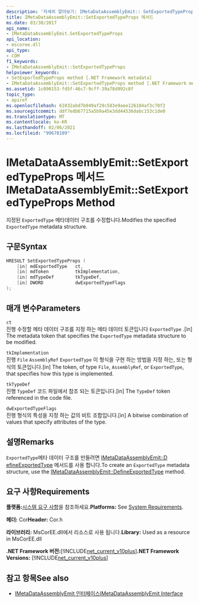 ```yaml
---
description: '자세히 알아보기: IMetaDataAssemblyEmit:: SetExportedTypeProps 메서드'
title: IMetaDataAssemblyEmit::SetExportedTypeProps 메서드
ms.date: 03/30/2017
api_name:
- IMetaDataAssemblyEmit.SetExportedTypeProps
api_location:
- mscoree.dll
api_type:
- COM
f1_keywords:
- IMetaDataAssemblyEmit::SetExportedTypeProps
helpviewer_keywords:
- SetExportedTypeProps method [.NET Framework metadata]
- IMetaDataAssemblyEmit::SetExportedTypeProps method [.NET Framework metadata]
ms.assetid: 1c090153-fd5f-46c7-9cff-39a78d992c8f
topic_type:
- apiref
ms.openlocfilehash: 61032abd7b049af29c583e9aee126184af3c78f2
ms.sourcegitcommit: ddf7edb67715a5b9a45e3dd44536dabc153c1de0
ms.translationtype: MT
ms.contentlocale: ko-KR
ms.lasthandoff: 02/06/2021
ms.locfileid: "99678109"
---
```

# <a name="imetadataassemblyemitsetexportedtypeprops-method"></a><span data-ttu-id="3a48d-103">IMetaDataAssemblyEmit::SetExportedTypeProps 메서드</span><span class="sxs-lookup"><span data-stu-id="3a48d-103">IMetaDataAssemblyEmit::SetExportedTypeProps Method</span></span>

<span data-ttu-id="3a48d-104">지정된 `ExportedType` 메타데이터 구조를 수정합니다.</span><span class="sxs-lookup"><span data-stu-id="3a48d-104">Modifies the specified `ExportedType` metadata structure.</span></span>  
  
## <a name="syntax"></a><span data-ttu-id="3a48d-105">구문</span><span class="sxs-lookup"><span data-stu-id="3a48d-105">Syntax</span></span>  
  
```cpp  
HRESULT SetExportedTypeProps (  
    [in] mdExportedType   ct,
    [in] mdToken          tkImplementation,  
    [in] mdTypeDef        tkTypeDef,  
    [in] DWORD            dwExportedTypeFlags  
);  
```  
  
## <a name="parameters"></a><span data-ttu-id="3a48d-106">매개 변수</span><span class="sxs-lookup"><span data-stu-id="3a48d-106">Parameters</span></span>  

 `ct`  
 <span data-ttu-id="3a48d-107">진행 수정할 메타 데이터 구조를 지정 하는 메타 데이터 토큰입니다 `ExportedType` .</span><span class="sxs-lookup"><span data-stu-id="3a48d-107">[in] The metadata token that specifies the `ExportedType` metadata structure to be modified.</span></span>  
  
 `tkImplementation`  
 <span data-ttu-id="3a48d-108">진행 `File` `AssemblyRef` `ExportedType` 이 형식을 구현 하는 방법을 지정 하는, 또는 형식의 토큰입니다.</span><span class="sxs-lookup"><span data-stu-id="3a48d-108">[in] The token, of type `File`, `AssemblyRef`, or `ExportedType`, that specifies how this type is implemented.</span></span>  
  
 `tkTypeDef`  
 <span data-ttu-id="3a48d-109">진행 `TypeDef` 코드 파일에서 참조 되는 토큰입니다.</span><span class="sxs-lookup"><span data-stu-id="3a48d-109">[in] The `TypeDef` token referenced in the code file.</span></span>  
  
 `dwExportedTypeFlags`  
 <span data-ttu-id="3a48d-110">진행 형식의 특성을 지정 하는 값의 비트 조합입니다.</span><span class="sxs-lookup"><span data-stu-id="3a48d-110">[in] A bitwise combination of values that specify attributes of the type.</span></span>  
  
## <a name="remarks"></a><span data-ttu-id="3a48d-111">설명</span><span class="sxs-lookup"><span data-stu-id="3a48d-111">Remarks</span></span>  

 <span data-ttu-id="3a48d-112">`ExportedType`메타 데이터 구조를 만들려면 [IMetaDataAssemblyEmit::D efineExportedType](imetadataassemblyemit-defineexportedtype-method.md) 메서드를 사용 합니다.</span><span class="sxs-lookup"><span data-stu-id="3a48d-112">To create an `ExportedType` metadata structure, use the [IMetaDataAssemblyEmit::DefineExportedType](imetadataassemblyemit-defineexportedtype-method.md) method.</span></span>  
  
## <a name="requirements"></a><span data-ttu-id="3a48d-113">요구 사항</span><span class="sxs-lookup"><span data-stu-id="3a48d-113">Requirements</span></span>  

 <span data-ttu-id="3a48d-114">**플랫폼:**[시스템 요구 사항](../../get-started/system-requirements.md)을 참조하세요.</span><span class="sxs-lookup"><span data-stu-id="3a48d-114">**Platforms:** See [System Requirements](../../get-started/system-requirements.md).</span></span>  
  
 <span data-ttu-id="3a48d-115">**헤더:** Cor</span><span class="sxs-lookup"><span data-stu-id="3a48d-115">**Header:** Cor.h</span></span>  
  
 <span data-ttu-id="3a48d-116">**라이브러리:** MsCorEE.dll에서 리소스로 사용 됩니다.</span><span class="sxs-lookup"><span data-stu-id="3a48d-116">**Library:** Used as a resource in MsCorEE.dll</span></span>  
  
 <span data-ttu-id="3a48d-117">**.NET Framework 버전:**[!INCLUDE[net_current_v10plus](../../../../includes/net-current-v10plus-md.md)]</span><span class="sxs-lookup"><span data-stu-id="3a48d-117">**.NET Framework Versions:** [!INCLUDE[net_current_v10plus](../../../../includes/net-current-v10plus-md.md)]</span></span>  
  
## <a name="see-also"></a><span data-ttu-id="3a48d-118">참고 항목</span><span class="sxs-lookup"><span data-stu-id="3a48d-118">See also</span></span>

- [<span data-ttu-id="3a48d-119">IMetaDataAssemblyEmit 인터페이스</span><span class="sxs-lookup"><span data-stu-id="3a48d-119">IMetaDataAssemblyEmit Interface</span></span>](imetadataassemblyemit-interface.md)
